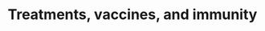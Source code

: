 ---
banner:
  content: 'You can set this component to ''display: true'' to show a banner at the
    top of the page.'
  display: false
  heading: This is a place to place urgent information
layout: category
name: treatments-vaccines-immunity
owner: CDC
questions:
- should-i-trust-ads-for-products-to-prevent-treat-cure-covid-19
- i-built-a-diy-ventilator-may-i-sell-it
- products-online-claim-to-prevent-or-treat
title: Treatments, vaccines, and immunity
---